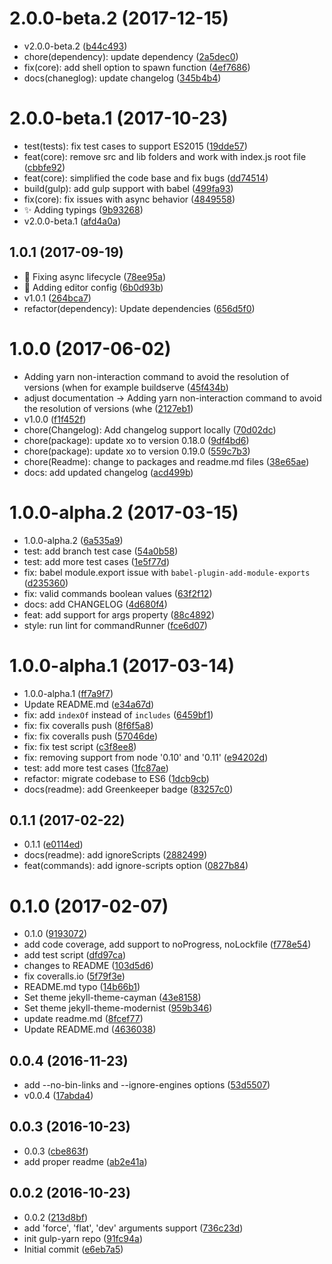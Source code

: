 <a name="2.0.0-beta.2"></a>
# 2.0.0-beta.2 (2017-12-15)

* v2.0.0-beta.2 ([b44c493](https://github.com/warapitiya/gulp-yarn/commit/b44c493))
* chore(dependency): update dependency ([2a5dec0](https://github.com/warapitiya/gulp-yarn/commit/2a5dec0))
* fix(core): add shell option to spawn function ([4ef7686](https://github.com/warapitiya/gulp-yarn/commit/4ef7686))
* docs(chaneglog): update changelog ([345b4b4](https://github.com/warapitiya/gulp-yarn/commit/345b4b4))



<a name="2.0.0-beta.1"></a>
# 2.0.0-beta.1 (2017-10-23)

* test(tests): fix test cases to support ES2015 ([19dde57](https://github.com/warapitiya/gulp-yarn/commit/19dde57))
* feat(core): remove src and lib folders and work with index.js root file ([cbbfe92](https://github.com/warapitiya/gulp-yarn/commit/cbbfe92))
* feat(core): simplified the code base and fix bugs ([dd74514](https://github.com/warapitiya/gulp-yarn/commit/dd74514))
* build(gulp): add gulp support with babel ([499fa93](https://github.com/warapitiya/gulp-yarn/commit/499fa93))
* fix(core): fix issues with async behavior ([4849558](https://github.com/warapitiya/gulp-yarn/commit/4849558))
* ✨ Adding typings ([9b93268](https://github.com/warapitiya/gulp-yarn/commit/9b93268))
* v2.0.0-beta.1 ([afd4a0a](https://github.com/warapitiya/gulp-yarn/commit/afd4a0a))



<a name="1.0.1"></a>
## 1.0.1 (2017-09-19)

* 🐛 Fixing async lifecycle ([78ee95a](https://github.com/warapitiya/gulp-yarn/commit/78ee95a))
* 🔧 Adding editor config ([6b0d93b](https://github.com/warapitiya/gulp-yarn/commit/6b0d93b))
* v1.0.1 ([264bca7](https://github.com/warapitiya/gulp-yarn/commit/264bca7))
* refactor(dependency): Update dependencies ([656d5f0](https://github.com/warapitiya/gulp-yarn/commit/656d5f0))



<a name="1.0.0"></a>
# 1.0.0 (2017-06-02)

* Adding yarn non-interaction command to avoid the resolution of versions (when for example buildserve ([45f434b](https://github.com/warapitiya/gulp-yarn/commit/45f434b))
* adjust documentation -> Adding yarn non-interaction command to avoid the resolution of versions (whe ([2127eb1](https://github.com/warapitiya/gulp-yarn/commit/2127eb1))
* v1.0.0 ([f1f452f](https://github.com/warapitiya/gulp-yarn/commit/f1f452f))
* chore(Changelog): Add changelog support locally ([70d02dc](https://github.com/warapitiya/gulp-yarn/commit/70d02dc))
* chore(package): update xo to version 0.18.0 ([9df4bd6](https://github.com/warapitiya/gulp-yarn/commit/9df4bd6))
* chore(package): update xo to version 0.19.0 ([559c7b3](https://github.com/warapitiya/gulp-yarn/commit/559c7b3))
* chore(Readme): change to packages and readme.md files ([38e65ae](https://github.com/warapitiya/gulp-yarn/commit/38e65ae))
* docs: add updated changelog ([acd499b](https://github.com/warapitiya/gulp-yarn/commit/acd499b))



<a name="1.0.0-alpha.2"></a>
# 1.0.0-alpha.2 (2017-03-15)

* 1.0.0-alpha.2 ([6a535a9](https://github.com/warapitiya/gulp-yarn/commit/6a535a9))
* test: add branch test case ([54a0b58](https://github.com/warapitiya/gulp-yarn/commit/54a0b58))
* test: add more test cases ([1e5f77d](https://github.com/warapitiya/gulp-yarn/commit/1e5f77d))
* fix: babel module.export issue with `babel-plugin-add-module-exports` ([d235360](https://github.com/warapitiya/gulp-yarn/commit/d235360))
* fix: valid commands boolean values ([63f2f12](https://github.com/warapitiya/gulp-yarn/commit/63f2f12))
* docs: add CHANGELOG ([4d680f4](https://github.com/warapitiya/gulp-yarn/commit/4d680f4))
* feat: add support for args property ([88c4892](https://github.com/warapitiya/gulp-yarn/commit/88c4892))
* style: run lint for commandRunner ([fce6d07](https://github.com/warapitiya/gulp-yarn/commit/fce6d07))



<a name="1.0.0-alpha.1"></a>
# 1.0.0-alpha.1 (2017-03-14)

* 1.0.0-alpha.1 ([ff7a9f7](https://github.com/warapitiya/gulp-yarn/commit/ff7a9f7))
* Update README.md ([e34a67d](https://github.com/warapitiya/gulp-yarn/commit/e34a67d))
* fix: add `indexOf` instead of `includes` ([6459bf1](https://github.com/warapitiya/gulp-yarn/commit/6459bf1))
* fix: fix coveralls push ([8f6f5a8](https://github.com/warapitiya/gulp-yarn/commit/8f6f5a8))
* fix: fix coveralls push ([57046de](https://github.com/warapitiya/gulp-yarn/commit/57046de))
* fix: fix test script ([c3f8ee8](https://github.com/warapitiya/gulp-yarn/commit/c3f8ee8))
* fix: removing support from node '0.10' and '0.11' ([e94202d](https://github.com/warapitiya/gulp-yarn/commit/e94202d))
* test: add more test cases ([1fc87ae](https://github.com/warapitiya/gulp-yarn/commit/1fc87ae))
* refactor: migrate codebase to ES6 ([1dcb9cb](https://github.com/warapitiya/gulp-yarn/commit/1dcb9cb))
* docs(readme): add Greenkeeper badge  ([83257c0](https://github.com/warapitiya/gulp-yarn/commit/83257c0))



<a name="0.1.1"></a>
## 0.1.1 (2017-02-22)

* 0.1.1 ([e0114ed](https://github.com/warapitiya/gulp-yarn/commit/e0114ed))
* docs(readme): add ignoreScripts ([2882499](https://github.com/warapitiya/gulp-yarn/commit/2882499))
* feat(commands): add ignore-scripts option ([0827b84](https://github.com/warapitiya/gulp-yarn/commit/0827b84))



<a name="0.1.0"></a>
# 0.1.0 (2017-02-07)

* 0.1.0 ([9193072](https://github.com/warapitiya/gulp-yarn/commit/9193072))
* add code coverage, add support to noProgress, noLockfile ([f778e54](https://github.com/warapitiya/gulp-yarn/commit/f778e54))
* add test script ([dfd97ca](https://github.com/warapitiya/gulp-yarn/commit/dfd97ca))
* changes to README ([103d5d6](https://github.com/warapitiya/gulp-yarn/commit/103d5d6))
* fix coveralls.io ([5f79f3e](https://github.com/warapitiya/gulp-yarn/commit/5f79f3e))
* README.md typo ([14b66b1](https://github.com/warapitiya/gulp-yarn/commit/14b66b1))
* Set theme jekyll-theme-cayman ([43e8158](https://github.com/warapitiya/gulp-yarn/commit/43e8158))
* Set theme jekyll-theme-modernist ([959b346](https://github.com/warapitiya/gulp-yarn/commit/959b346))
* update readme.md ([8fcef77](https://github.com/warapitiya/gulp-yarn/commit/8fcef77))
* Update README.md ([4636038](https://github.com/warapitiya/gulp-yarn/commit/4636038))



<a name="0.0.4"></a>
## 0.0.4 (2016-11-23)

* add --no-bin-links and --ignore-engines options ([53d5507](https://github.com/warapitiya/gulp-yarn/commit/53d5507))
* v0.0.4 ([17abda4](https://github.com/warapitiya/gulp-yarn/commit/17abda4))



<a name="0.0.3"></a>
## 0.0.3 (2016-10-23)

* 0.0.3 ([cbe863f](https://github.com/warapitiya/gulp-yarn/commit/cbe863f))
* add proper readme ([ab2e41a](https://github.com/warapitiya/gulp-yarn/commit/ab2e41a))



<a name="0.0.2"></a>
## 0.0.2 (2016-10-23)

* 0.0.2 ([213d8bf](https://github.com/warapitiya/gulp-yarn/commit/213d8bf))
* add 'force', 'flat', 'dev' arguments support ([736c23d](https://github.com/warapitiya/gulp-yarn/commit/736c23d))
* init gulp-yarn repo ([91fc94a](https://github.com/warapitiya/gulp-yarn/commit/91fc94a))
* Initial commit ([e6eb7a5](https://github.com/warapitiya/gulp-yarn/commit/e6eb7a5))



